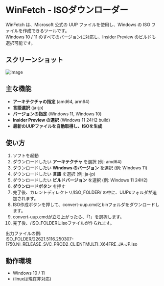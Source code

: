 # WinFetch - ISOダウンローダー
WinFetch は、Microsoft 公式の UUP ファイルを使用し、Windows の ISO ファイルを作成できるツールです。  
Windows 10 / 11 のすべてのバージョンに対応し、Insider Preview のビルドも選択可能です。

## スクリーンショット  
![image](https://github.com/user-attachments/assets/a208fa98-35eb-4aed-994c-1ffd92e237fe)


## 主な機能  
- **アーキテクチャの指定** (amd64, arm64)
- **言語選択** (ja-jp)
- **バージョンの指定** (Windows 11, Windows 10)  
- **Insider Preview の選択** (Windows 11 24H2 build)  
- **最新のUUPファイルを自動取得し、ISOを生成**  

## 使い方  
1. ソフトを起動  
2. ダウンロードしたい **アーキテクチャ** を選択 (例: amd64)  
3. ダウンロードしたい **Windows のバージョン** を選択 (例: Windows 11)
4. ダウンロードしたい **言語** を選択 (例: ja-jp)
5. ダウンロードしたい **ビルドバージョン** を選択 (例: Windows 11 24H2)  
6. **ダウンロードボタン** を押す  
7. 完了後、カレントディレクトリ/ISO_FOLDER/ の中に、UUPsフォルダが追加されます。
8. ISO作成ボタンを押して、convert-uup.cmdとbinフォルダをダウンロードします。
9. convert-uup.cmdが立ち上がったら、「1」を選択します。
10. 完了後、/ISO_FOLDERにisoファイルが作られます。

出力ファイルの例:  
ISO_FOLDER/22621.5116.250307-1750.NI_RELEASE_SVC_PROD2_CLIENTMULTI_X64FRE_JA-JP.iso 

## 動作環境  
- Windows 10 / 11
- (linuxは現在非対応)
